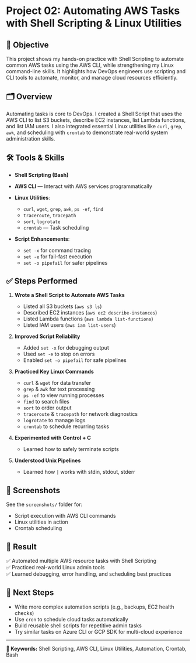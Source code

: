 # Project 02: Automating AWS Tasks with Shell Scripting & Linux Utilities

## 📌 Objective

This project shows my hands-on practice with Shell Scripting to automate common AWS tasks using the AWS CLI, while strengthening my Linux command-line skills. It highlights how DevOps engineers use scripting and CLI tools to automate, monitor, and manage cloud resources efficiently.

## 🗂️ Overview

Automating tasks is core to DevOps. I created a Shell Script that uses the AWS CLI to list S3 buckets, describe EC2 instances, list Lambda functions, and list IAM users. I also integrated essential Linux utilities like `curl`, `grep`, `awk`, and scheduling with `crontab` to demonstrate real-world system administration skills.

## 🛠️ Tools & Skills

- **Shell Scripting (Bash)**
- **AWS CLI** — Interact with AWS services programmatically
- **Linux Utilities**:  
  - `curl`, `wget`, `grep`, `awk`, `ps -ef`, `find`
  - `traceroute`, `tracepath`
  - `sort`, `logrotate`
  - `crontab` — Task scheduling

- **Script Enhancements**:  
  - `set -x` for command tracing
  - `set -e` for fail-fast execution
  - `set -o pipefail` for safer pipelines

## ✅ Steps Performed

1. **Wrote a Shell Script to Automate AWS Tasks**  
   - Listed all S3 buckets (`aws s3 ls`)  
   - Described EC2 instances (`aws ec2 describe-instances`)  
   - Listed Lambda functions (`aws lambda list-functions`)  
   - Listed IAM users (`aws iam list-users`)

2. **Improved Script Reliability**  
   - Added `set -x` for debugging output  
   - Used `set -e` to stop on errors  
   - Enabled `set -o pipefail` for safe pipelines

3. **Practiced Key Linux Commands**
   - `curl` & `wget` for data transfer  
   - `grep` & `awk` for text processing  
   - `ps -ef` to view running processes  
   - `find` to search files  
   - `sort` to order output  
   - `traceroute` & `tracepath` for network diagnostics  
   - `logrotate` to manage logs  
   - `crontab` to schedule recurring tasks

4. **Experimented with Control + C**  
   - Learned how to safely terminate scripts

5. **Understood Unix Pipelines**
   - Learned how `|` works with stdin, stdout, stderr

## 📸 Screenshots

See the `screenshots/` folder for:
- Script execution with AWS CLI commands
- Linux utilities in action
- Crontab scheduling

## 🎯 Result

✅ Automated multiple AWS resource tasks with Shell Scripting  
✅ Practiced real-world Linux admin tools  
✅ Learned debugging, error handling, and scheduling best practices

## 🚀 Next Steps

- Write more complex automation scripts (e.g., backups, EC2 health checks)  
- Use `cron` to schedule cloud tasks automatically  
- Build reusable shell scripts for repetitive admin tasks  
- Try similar tasks on Azure CLI or GCP SDK for multi-cloud experience

---

**📌 Keywords:** Shell Scripting, AWS CLI, Linux Utilities, Automation, Crontab, Bash


